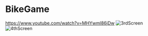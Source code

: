 # BikeGame
https://www.youtube.com/watch?v=MHYwml86jDw
![3rdScreen](https://user-images.githubusercontent.com/94983728/213201398-664025df-7d0f-42ae-ab98-a557b7210f72.png)
![4thScreen](https://user-images.githubusercontent.com/94983728/213201421-483f0490-364d-4ff0-bef4-67a57b9a09ca.png)
